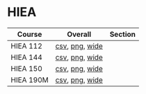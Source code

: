 # HIEA

| Course | Overall | Section |
| ------ | ------- | ------- |
| HIEA 112 | [csv](https://github.com/UCSD-Historical-Enrollment-Data/2023Winter/blob/main/overall/HIEA%20112.csv), [png](https://raw.githubusercontent.com/UCSD-Historical-Enrollment-Data/2023Winter/main/plot_overall/HIEA%20112.png), [wide](https://raw.githubusercontent.com/UCSD-Historical-Enrollment-Data/2023Winter/main/plot_overall_wide/HIEA%20112.png) |  |
| HIEA 144 | [csv](https://github.com/UCSD-Historical-Enrollment-Data/2023Winter/blob/main/overall/HIEA%20144.csv), [png](https://raw.githubusercontent.com/UCSD-Historical-Enrollment-Data/2023Winter/main/plot_overall/HIEA%20144.png), [wide](https://raw.githubusercontent.com/UCSD-Historical-Enrollment-Data/2023Winter/main/plot_overall_wide/HIEA%20144.png) |  |
| HIEA 150 | [csv](https://github.com/UCSD-Historical-Enrollment-Data/2023Winter/blob/main/overall/HIEA%20150.csv), [png](https://raw.githubusercontent.com/UCSD-Historical-Enrollment-Data/2023Winter/main/plot_overall/HIEA%20150.png), [wide](https://raw.githubusercontent.com/UCSD-Historical-Enrollment-Data/2023Winter/main/plot_overall_wide/HIEA%20150.png) |  |
| HIEA 190M | [csv](https://github.com/UCSD-Historical-Enrollment-Data/2023Winter/blob/main/overall/HIEA%20190M.csv), [png](https://raw.githubusercontent.com/UCSD-Historical-Enrollment-Data/2023Winter/main/plot_overall/HIEA%20190M.png), [wide](https://raw.githubusercontent.com/UCSD-Historical-Enrollment-Data/2023Winter/main/plot_overall_wide/HIEA%20190M.png) |  |
